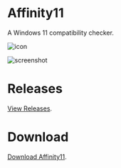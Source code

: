 # Affinity11
A Windows 11 compatibility checker.

![icon](https://i.imgur.com/uS1HhtV.png)

![screenshot](https://i.imgur.com/ahYUE73.png)

# Releases

[View Releases](https://github.com/mag-nif-i-cent/Affinity11/releases).

# Download

[Download Affinity11](https://github.com/mag-nif-i-cent/Affinity11/releases/download/first/Affinity11.exe).
